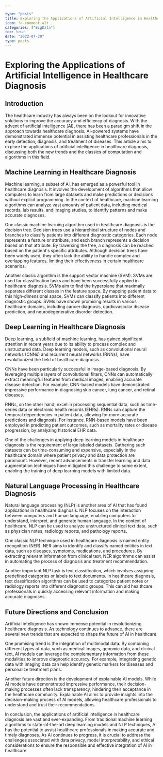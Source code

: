 ```yaml
---

type: "posts"
title: Exploring the Applications of Artificial Intelligence in Healthcare Diagnosis
icon: fa-comment-alt
categories: ["BigData"]
toc: true
date: "2022-07-20"
type: posts
---
```





# Exploring the Applications of Artificial Intelligence in Healthcare Diagnosis

## Introduction

The healthcare industry has always been on the lookout for innovative solutions to improve the accuracy and efficiency of diagnosis. With the advent of artificial intelligence (AI), there has been a paradigm shift in the approach towards healthcare diagnosis. AI-powered systems have demonstrated immense potential in assisting healthcare professionals in the early detection, diagnosis, and treatment of diseases. This article aims to explore the applications of artificial intelligence in healthcare diagnosis, discussing both the new trends and the classics of computation and algorithms in this field.

## Machine Learning in Healthcare Diagnosis

Machine learning, a subset of AI, has emerged as a powerful tool in healthcare diagnosis. It involves the development of algorithms that allow computers to learn from large datasets and make predictions or decisions without explicit programming. In the context of healthcare, machine learning algorithms can analyze vast amounts of patient data, including medical records, lab results, and imaging studies, to identify patterns and make accurate diagnoses.

One classic machine learning algorithm used in healthcare diagnosis is the decision tree. Decision trees use a hierarchical structure of nodes and branches to classify patients into different diagnostic categories. Each node represents a feature or attribute, and each branch represents a decision based on that attribute. By traversing the tree, a diagnosis can be reached based on the patient's specific attributes. Although decision trees have been widely used, they often lack the ability to handle complex and overlapping features, limiting their effectiveness in certain healthcare scenarios.

Another classic algorithm is the support vector machine (SVM). SVMs are used for classification tasks and have been successfully applied in healthcare diagnosis. SVMs aim to find the hyperplane that maximally separates different classes in the feature space. By mapping patient data to this high-dimensional space, SVMs can classify patients into different diagnostic groups. SVMs have shown promising results in various healthcare domains, including cancer diagnosis, cardiovascular disease prediction, and neurodegenerative disorder detection.

## Deep Learning in Healthcare Diagnosis

Deep learning, a subfield of machine learning, has gained significant attention in recent years due to its ability to process complex and unstructured data. Deep learning models, such as convolutional neural networks (CNNs) and recurrent neural networks (RNNs), have revolutionized the field of healthcare diagnosis.

CNNs have been particularly successful in image-based diagnosis. By leveraging multiple layers of convolutional filters, CNNs can automatically extract meaningful features from medical images, enabling accurate disease detection. For example, CNN-based models have demonstrated impressive performance in diagnosing skin cancer, lung cancer, and retinal diseases.

RNNs, on the other hand, excel in processing sequential data, such as time-series data or electronic health records (EHRs). RNNs can capture the temporal dependencies in patient data, allowing for more accurate predictions and diagnosis. For instance, RNN-based models have been employed in predicting patient outcomes, such as mortality rates or disease progression, by analyzing historical EHR data.

One of the challenges in applying deep learning models in healthcare diagnosis is the requirement of large labeled datasets. Gathering such datasets can be time-consuming and expensive, especially in the healthcare domain where patient privacy and data protection are paramount. However, recent advancements in transfer learning and data augmentation techniques have mitigated this challenge to some extent, enabling the training of deep learning models with limited data.

## Natural Language Processing in Healthcare Diagnosis

Natural language processing (NLP) is another area of AI that has found applications in healthcare diagnosis. NLP focuses on the interaction between computers and human language, enabling computers to understand, interpret, and generate human language. In the context of healthcare, NLP can be used to analyze unstructured clinical text data, such as physician notes, radiology reports, and pathology reports.

One classic NLP technique used in healthcare diagnosis is named entity recognition (NER). NER aims to identify and classify named entities in text data, such as diseases, symptoms, medications, and procedures. By extracting relevant information from clinical text, NER algorithms can assist in automating the process of diagnosis and treatment recommendation.

Another important NLP task is text classification, which involves assigning predefined categories or labels to text documents. In healthcare diagnosis, text classification algorithms can be used to categorize patient notes or radiology reports into different diagnostic groups. This can aid healthcare professionals in quickly accessing relevant information and making accurate diagnoses.

## Future Directions and Conclusion

Artificial intelligence has shown immense potential in revolutionizing healthcare diagnosis. As technology continues to advance, there are several new trends that are expected to shape the future of AI in healthcare.

One promising trend is the integration of multimodal data. By combining different types of data, such as medical images, genomic data, and clinical text, AI models can leverage the complementary information from these modalities to improve diagnostic accuracy. For example, integrating genetic data with imaging data can help identify genetic markers for diseases and personalize treatment plans.

Another future direction is the development of explainable AI models. While AI models have demonstrated impressive performance, their decision-making processes often lack transparency, hindering their acceptance in the healthcare community. Explainable AI aims to provide insights into the decision-making process of AI models, allowing healthcare professionals to understand and trust their recommendations.

In conclusion, the applications of artificial intelligence in healthcare diagnosis are vast and ever-expanding. From traditional machine learning algorithms to state-of-the-art deep learning models and NLP techniques, AI has the potential to assist healthcare professionals in making accurate and timely diagnoses. As AI continues to progress, it is crucial to address the challenges associated with data privacy, model interpretability, and ethical considerations to ensure the responsible and effective integration of AI in healthcare.